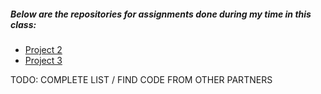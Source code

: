 ##### Below are the repositories for assignments done during my time in this class:

- [Project 2](https://github.com/MichaelJHoang/CSCI-5611---Project-2)
- [Project 3](https://github.com/MichaelJHoang/CSCI-5611-Project-3)

TODO: COMPLETE LIST / FIND CODE FROM OTHER PARTNERS